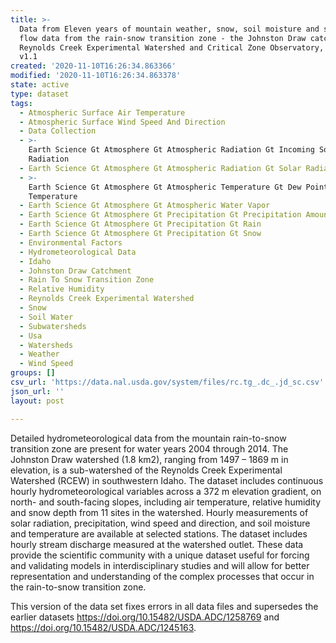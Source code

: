 ```yaml
---
title: >-
  Data from Eleven years of mountain weather, snow, soil moisture and stream
  flow data from the rain-snow transition zone - the Johnston Draw catchment,
  Reynolds Creek Experimental Watershed and Critical Zone Observatory, USA. 
  v1.1
created: '2020-11-10T16:26:34.863366'
modified: '2020-11-10T16:26:34.863378'
state: active
type: dataset
tags:
  - Atmospheric Surface Air Temperature
  - Atmospheric Surface Wind Speed And Direction
  - Data Collection
  - >-
    Earth Science Gt Atmosphere Gt Atmospheric Radiation Gt Incoming Solar
    Radiation
  - Earth Science Gt Atmosphere Gt Atmospheric Radiation Gt Solar Radiation
  - >-
    Earth Science Gt Atmosphere Gt Atmospheric Temperature Gt Dew Point
    Temperature
  - Earth Science Gt Atmosphere Gt Atmospheric Water Vapor
  - Earth Science Gt Atmosphere Gt Precipitation Gt Precipitation Amount
  - Earth Science Gt Atmosphere Gt Precipitation Gt Rain
  - Earth Science Gt Atmosphere Gt Precipitation Gt Snow
  - Environmental Factors
  - Hydrometeorological Data
  - Idaho
  - Johnston Draw Catchment
  - Rain To Snow Transition Zone
  - Relative Humidity
  - Reynolds Creek Experimental Watershed
  - Snow
  - Soil Water
  - Subwatersheds
  - Usa
  - Watersheds
  - Weather
  - Wind Speed
groups: []
csv_url: 'https://data.nal.usda.gov/system/files/rc.tg_.dc_.jd_sc.csv'
json_url: ''
layout: post

---
```

<p>Detailed hydrometeorological data from the mountain rain-to-snow transition zone are present for water years 2004 through 2014. The Johnston Draw watershed (1.8 km2), ranging from 1497 – 1869 m in elevation, is a sub-watershed of the Reynolds Creek Experimental Watershed (RCEW) in southwestern Idaho. The dataset includes continuous hourly hydrometeorological variables across a 372 m elevation gradient, on north- and south-facing slopes, including air temperature, relative humidity and snow depth from 11 sites in the watershed. Hourly measurements of solar radiation, precipitation, wind speed and direction, and soil moisture and temperature are available at selected stations. The dataset includes hourly stream discharge measured at the watershed outlet. These data provide the scientific community with a unique dataset useful for forcing and validating models in interdisciplinary studies and will allow for better representation and understanding of the complex processes that occur in the rain-to-snow transition zone.</p>
<p>This version of the data set fixes errors in all data files and supersedes the earlier datasets <a href="https://doi.org/10.15482/USDA.ADC/1258769">https://doi.org/10.15482/USDA.ADC/1258769</a> and <a href="https://doi.org/10.15482/USDA.ADC/1245163">https://doi.org/10.15482/USDA.ADC/1245163</a>.</p>

